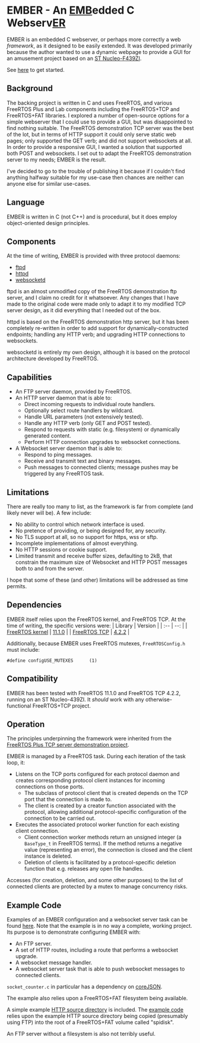 # EMBER - An <ins>EMB</ins>edded C Webserv<ins>ER</ins>

EMBER is an embedded C webserver, or perhaps more correctly a web *framework*, as it designed to be easily extended.  It was developed primarily because the author wanted to use a dynamic webpage to provide a GUI for an amusement project based on an [ST Nucleo-F439ZI](https://www.st.com/en/evaluation-tools/nucleo-f439zi.html).

See [here](docs/EMBER_getting_started.md) to get started.

## Background

The backing project is written in C and uses FreeRTOS, and various FreeRTOS Plus and Lab components including the FreeRTOS+TCP and FreeRTOS+FAT libraries.  I explored a number of open-source options for a simple webserver that I could use to provide a GUI, but was disappointed to find nothing suitable. The FreeRTOS demonstration TCP server was the best of the lot, but in terms of HTTP support it could only serve static web pages; only supported the GET verb; and did not support websockets at all. In order to provide a responsive GUI, I wanted a solution that supported both POST and websockets. I set out to adapt the FreeRTOS demonstration server to my needs; EMBER is the result.

I've decided to go to the trouble of publishing it because if I couldn't find anything halfway suitable for my use-case then chances are neither can anyone else for similar use-cases.

## Language

EMBER is written in C (not C++) and is procedural, but it does employ object-oriented design principles.

## Components

At the time of writing, EMBER is provided with three protocol daemons:
* [ftpd](docs/FTPD.md)
* [httpd](docs/HTTPD.md)
* [websocketd](docs/WEBSOCKETD.md)

ftpd is an almost unmodified copy of the FreeRTOS demonstration ftp server, and I claim no credit for it whatsoever. Any changes that I have made to the original code were made only to adapt it to my modified TCP server design, as it did everything that I needed out of the box.

httpd is based on the FreeRTOS demonstration http server, but it has been completely re-written in order to add support for dynamically-constructed endpoints; handling any HTTP verb; and upgrading HTTP connections to websockets.

websocketd is entirely my own design, although it is based on the protocol architecture developed by FreeRTOS.

## Capabilities

* An FTP server daemon, provided by FreeRTOS.
* An HTTP server daemon that is able to:
  * Direct incoming requests to individual route handlers.
  * Optionally select route handlers by wildcard.
  * Handle URL parameters (not extensively tested).
  * Handle any HTTP verb (only GET and POST tested).
  * Respond to requests with static (e.g. filesystem) or dynamically generated content.
  * Perform HTTP connection upgrades to websocket connections.
* A Websocket server daemon that is able to:
  * Respond to ping messages.
  * Receive and transmit text and binary messages.
  * Push messages to connected clients; message pushes may be triggered by any FreeRTOS task.

## Limitations

There are really too many to list, as the framework is far from complete (and likely never will be). A few include:
* No ability to control which network interface is used.
* No pretence of providing, or being designed for, any security.
* No TLS support at all, so no support for https, wss or sftp.
* Incomplete implementations of almost everything.
* No HTTP sessions or cookie support.
* Limited transmit and receive buffer sizes, defaulting to 2kB, that constrain the maximum size of Websocket and HTTP POST messages both to and from the server.

I hope that some of these (and other) limitations will be addressed as time permits.

## Dependencies

EMBER itself relies upon the FreeRTOS kernel, and FreeRTOS TCP. At the time of writing, the specific versions were:
| Library | Version |
| :-- | --: |
| [FreeRTOS kernel](https://github.com/FreeRTOS/FreeRTOS-Kernel) | [11.1.0](https://github.com/FreeRTOS/FreeRTOS-Kernel/tree/V11.1.0) |
| [FreeRTOS TCP](https://github.com/FreeRTOS/FreeRTOS-Plus-TCP) | [4.2.2](https://github.com/FreeRTOS/FreeRTOS-Plus-TCP/tree/V4.2.2) |

Additionally, because EMBER uses FreeRTOS mutexes, `FreeRTOSConfig.h` must include:
```
#define configUSE_MUTEXES      (1)
```

## Compatibility

EMBER has been tested with FreeRTOS 11.1.0 and FreeRTOS TCP 4.2.2, running on an ST Nucleo-439ZI. It *should* work with any otherwise-functional FreeRTOS+TCP project.

## Operation

The principles underpinning the framework were inherited from the [FreeRTOS Plus TCP server demonstration project](https://github.com/FreeRTOS/FreeRTOS/tree/main/FreeRTOS-Plus/Demo/Common/Demo_IP_Protocols).

EMBER is managed by a FreeRTOS task. During each iteration of the task loop, it:

* Listens on the TCP ports configured for each protocol daemon and creates corresponding protocol client instances for incoming connections on those ports.
  * The subclass of protocol client that is created depends on the TCP port that the connection is made to.
  * The client is created by a creator function associated with the protocol, allowing additional protocol-specific configuration of the connection to be carried out.
* Executes the associated protocol worker function for each existing client connection.
  * Client connection worker methods return an unsigned integer (a `BaseType_t` in FreeRTOS terms). If the method returns a negative value (representing an error), the connection is closed and the client instance is deleted.
  * Deletion of clients is facilitated by a protocol-specific deletion function that e.g. releases any open file handles.

Accesses (for creation, deletion, and some other purposes) to the list of connected clients are protected by a mutex to manage concurrency risks.

## Example Code

Examples of an EMBER configuration and a websocket server task can be found [here](/example/). Note that the example is in no way a complete, working project. Its purpose is to demonstrate configuring EMBER with: 

* An FTP server.
* A set of HTTP routes, including a route that performs a websocket upgrade.
* A websocket message handler.
* A websocket server task that is able to push websocket messages to connected clients.

`socket_counter.c` in particular has a dependency on [coreJSON](https://github.com/FreeRTOS/coreJSON/tree/main).

The example also relies upon a FreeRTOS+FAT filesystem being available.

A simple example [HTTP source directory](./example/web) is included. The [example code](./example/ember_config.c) relies upon the example HTTP source directory being copied (presumably using FTP) into the root of a FreeRTOS+FAT volume called "spidisk".

An FTP server without a filesystem is also not terribly useful.

